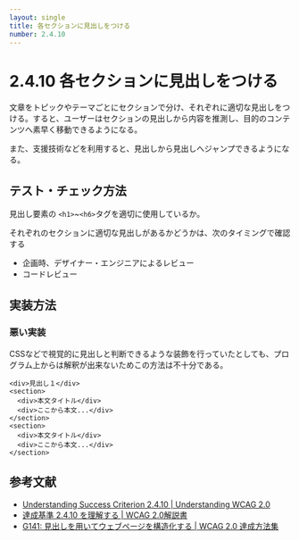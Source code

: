 ```yaml
---
layout: single
title: 各セクションに見出しをつける
number: 2.4.10
---
```


# 2.4.10 各セクションに見出しをつける

文章をトピックやテーマごとにセクションで分け、それぞれに適切な見出しをつける。すると、ユーザーはセクションの見出しから内容を推測し、目的のコンテンツへ素早く移動できるようになる。

また、支援技術などを利用すると、見出しから見出しへジャンプできるようになる。

## テスト・チェック方法

見出し要素の `<h1>`~`<h6>`タグを適切に使用しているか。

それぞれのセクションに適切な見出しがあるかどうかは、次のタイミングで確認する

- 企画時、デザイナー・エンジニアによるレビュー
- コードレビュー

## 実装方法

### 悪い実装

CSSなどで視覚的に見出しと判断できるような装飾を行っていたとしても、プログラム上からは解釈が出来ないためこの方法は不十分である。

```
<div>見出し１</div>
<section>
  <div>本文タイトル</div>
  <div>ここから本文...</div>
</section>
<section>
  <div>本文タイトル</div>
  <div>ここから本文...</div>
</section>
```

## 参考文献

- [Understanding Success Criterion 2.4.10 | Understanding WCAG 2.0](https://www.w3.org/TR/UNDERSTANDING-WCAG20/navigation-mechanisms-headings.html)
- [達成基準 2.4.10 を理解する | WCAG 2.0解説書](https://waic.jp/docs/UNDERSTANDING-WCAG20/navigation-mechanisms-headings.html)
- [G141: 見出しを用いてウェブページを構造化する | WCAG 2.0 達成方法集](https://waic.jp/docs/WCAG-TECHS/G141.html)
